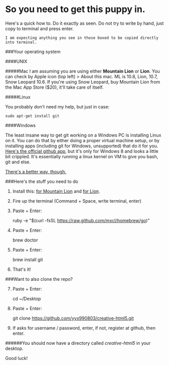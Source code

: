 # So you need to get this puppy in.

Here's a quick how to. Do it exactly as seen. Do not try to write by hand, just copy to terminal and press enter.

    I am expecting anything you see in those boxed to be copied directly into terminal.

###Your operating system

####UNIX

#####Mac
I am assuming you are using either **Mountain Lion** or **Lion**. You can check by Apple icon (top left) > About this mac. ML is 10.8, Lion, 10.7, Snow Leopard 10.6. If you're using Snow Leopard, buy Mountain Lion from the Mac App Store ($20), it'll take care of itself. 

#####Linux

You probably don't need my help, but just in case:

	sudo apt-get install git

####Windows

The least insane way to get git working on a Windows PC is installing Linux on it. You can do that by either doing a proper virtual machine setup, or by installing apps (including git for Windows, unsupported) that do it for you. [Here's the official github app](http://arstechnica.com/information-technology/2012/05/hands-on-github-for-windows-takes-the-pain-out-of-using-git/), but it's only for Windows 8 and looks a little bit crippled. It's essentially running a linux kernel on VM to give you bash, git and else.

[There's a better way, though.](http://www.ubuntu.com/download/desktop/windows-installer) 

###Here's the stuff you need to do

1) Install this: [for Mountain Lion](https://dl.dropbox.com/u/5815330/xcode46cltools_10_86938131a-ml.dmg) and [for Lion](https://dl.dropbox.com/u/5815330/xcode46cltools_10_76938132a-lion.dmg).

2) Fire up the terminal (Command + Space, write terminal, enter)

3) Paste + Enter:

	ruby -e "$(curl -fsSL https://raw.github.com/mxcl/homebrew/go)"

4) Paste + Enter:

	brew doctor
	
5) Paste + Enter:

	brew install git
	
6) That's it!

###Want to also clone the repo?

7) Paste + Enter:
	
	cd ~/Desktop		

8) Paste + Enter:

	git clone https://github.com/yyx990803/creative-html5.git
	
9) If asks for username / password, enter, if not, register at github, then enter.

######You should now have a directory called *creative-html5* in your desktop.

Good luck!
